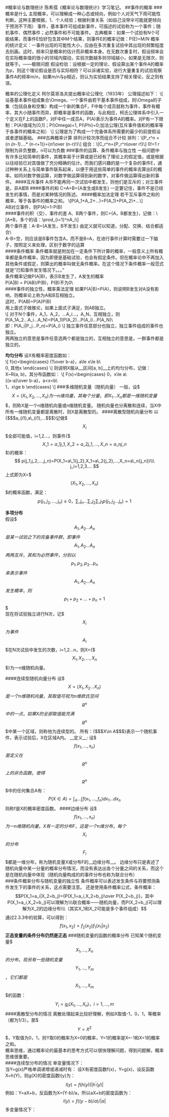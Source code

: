 #概率论与数理统计
陈希孺《概率论与数理统计》学习笔记。
##事件的概率
###概率是什么
主观概率，可以理解成一种心态或倾向，例如个人对天气下雨可能性判断。这种主要根据，1、个人经验；根据利害关系（如自己没带伞可能就更倾向于预测不下雨）
事件，基本事件可组成新事件，可描述的试验称为一个事件；随机事件、偶然事件；必然事件和不可能事件。
古典概率：如果一个试验有N个可能结果，而事件E恰好包含其中M个结果，则事件E的概率记做：P(E)=M/N
概率的统计定义：一事件出现的可能性大小，应由在多次重复试验中其出现的频繁程度去刻画。这时，频率只是概率的估计而非概率本身。在无数次重复时，假设频率会在实际概率值的很小的邻域内摆动，实验次数越多则邻域越小，如果是无限次，则就等于。——极限问题
假设检验：设根据一定的理论、假设算出某个事件A的概率为p，则这个理论假设是否与实际相符？可以诉诸实验，进行大量重复的试验观察事件A的频率m/n，如果m/n与p相近，则认为实验结果支持了相关理论，反之则有误。

概率的公理化定义
柯尔莫哥洛夫提出概率论公理化（1933年）
公理描述如下：
\\[
设基基本事件组成集合\Omega，一个事件由若干基本事件组成，则\Omega的子集（包括自身和空集）构成一个新的集合F，F中每个成员就称为事件，事件有概率，其大小随事件而异，即概率是事件的函数，与此相应，柯氏公理体系中引入一个定义在F上的函数P，对F中任一成员A，P(A)表示为事件A的概率。对P有一下限制：P(A)值域为[0,1]；P(\Omega)=1, P(\Phi)=0;加法公理(互斥事件值和的概率等于各事件的概率之和）
\\]
公理是为了构成一个完备体系所需要的最少的前提假设或者逻辑基础。
###古典概率计算
排列计较次序而组合不计较
排列：\\[P_r^n = {n *(n-1)*....* (n-r+1)}={n!\over (n-r)!}\\]
组合：\\[C_r^n={P_r^n\over r!}\\]
0!=1
r限制为非负整数，n可以为负数
###事件的运算、条件概率与独立性
一般问题中有许多比较简单的事件，其概率易于计算或是已经有了理论上的假定值，或是根据以往经验已对其值做了充分精确的估计。而我们感兴趣的是一个复杂的事件E，通过种种关系上与简单事件联系起来，以便于用这些简单的事件的概率去算出E的概率。如同对数字做运算，对数字做运算得到新的数字，对事件做运算得出新的事件。
####互斥事件
A/B不能再同一次试验中都发生，则他们是互斥的；对立事件是，非A即B
####事件的和
C=A+B={A发生或B发生}
一定要记住，事件不是已经发生的事情，而是对某种情况的陈述。
####概率加法定理
若干互斥事件之和的概率，等于各事件的概率之和。
\\[P(A_1+A_2+...)=P(A_1)+P(A_2)+...\\]  
AB对立事件，则P(A)=1-P(B)     
####事件的积（交）、事件的差
A、B两个事件，则C={A，B都发生}，记做：\\[A*B，多个的话：\prod_{i=1}^nA_i\\]   
两个事件差：A-B={A发生，B不发生}
由定义就可以知道，分配、交换、结合都适合\\\
A-B=空，则应该是B事件包含A，而不是B=A，在进行事件计算时需要过一下脑子，按照定义来处理，区别于数字的运算    
####条件概率
条件概率就是附加在一定条件下所计算的概率，一般意义上所有概率都是条件概率，因为即便是基础试验，也会有假定条件。但在概率论中不再加入其他条件或假定，则算出的概率叫做无条件概率。在这个情况下条件概率一般范式就是“已知事件发生情况下。。。”    
条件概率记做P(A|B)，表示B发生了，A发生的概率    
P(A|B) = P(AB)/P(B)，P(B)不为0\\\
####事件的独立性，概率乘法定理
如果P(A|B)=P(A)，则说明B发生对A没有影响，则概率论上称为A和B互相独立。    
这时，P(AB)=P(A)P(B)   
用上面式子做推论，如果上面式子满足，则AB独立。    
\\[
对于N个事件，A_1，A_2，...A_i...，A_N，互相独立，则P(A_1A_2...A_i...A_N)=P(A_1)P(A_2)...P(A_i)...P(A_N)\\\
即：P(A_i|P_j...P_n)=P(A_i)
\\]
独立事件任意部分也独立，独立事件组成的事件也独立。    
两两独立的意思是事件任意选两个都是独立的，互相独立的意思是，一群事件都是独立的。    

__均匀分布__ 
设X有概率密度函数如：   
\\[
f(x)=\begin{cases}
{1\over b-a}，a\le x\le b\\\
0, 其他x
\end{cases}
\\]
则说明X服从__区间[a, b]__上的均匀分布，记做：X~R(a, b)，其分布函数如：
\\[
F(x)=\begin{cases}
0，x\le a\\\
{(x-a)\over b-a}，a<x<b\\\
1，x\ge b
\end{cases}
\\]
###多维随机变量（随机向量）
一般，设$$$X=(X_1, X_2,...,X_n)为一n维向量，其每个分量，即X_1...X_n都是一维随机变量$$$，则称X是一个n维随机向量或n维随机变量。    
随机向量也分离散和连续，当X中所有一维随机变量都是离散时，则X是离散型的。
####离散型随机向量分布    
以{$$$a_{i1},a\_{i1},...$$$}记做$$$X_i$$$全部可能值，i=1,2...，则事件{$$$X\_1=a\_{1{j\_1}},X\_2=a\_{2{j\_1}},...,X\_n=a\_{n{j\_n}}$$$}的概率：
$$
p(j_1,j_2,...,j_n)=P(X_1=a\_1{j_2},X_1=a\_2{j_2},...,X_n=a\_n{j_n})\\\
j_i=1,2,3....
$$
上式即为X=$$$(X_1, X_2,..., X_n)$$$的概率函数，满足：
$$p(j_1,j_2,...,j_n)\ge 0，\sum\_{j_n}...\sum\_{j_2}\sum\_{j_1}p(j_1, j_2...j_n)=1$$

__多项分布__    
假设$$$A_1, A_2...A_n$$$是某一试验之下的完备事件群，即事件$$$A_1,A_2...A_n$$$两两互斥，其和为必然事件，分别以$$$p_1, p_2, p_3...p_n$$$来表示事件$$$A_1, A_2...A_n$$$发生概率，则$$$p_1+p_2+...+p_n=1$$$    
现在将试验独立进行N次，记$$$X_i$$$为事件$$$A_i$$$在N次试验中发生的次数，i=1,2...n，则X={$$$X_1, X_2, ..., X_n$$$}为一n维随机向量。

####连续型随机向量分布
设$$$X=(X_1, X_2... X_n)$$$是一个n维随机向量，其取值可视为n维欧氏空间$$$R^n$$$中的一点，如果X的全部取值能充满$$$R^n$$$中某一个区域，则称他为连续型的。    
所有：{$$$X\in A$$$}表示一个随机事件，表示试验后，X在区域A内。     
__定义__:
设$$$f(x_1,...,x_n)$$$是定义在$$$R^n$$$上的非负函数，使得$$$R^n$$$中的任何集合A有：
$$P(X\in A)=\int_A...\int f(x_1,...,f_n)dx_1...dx_n$$
则称f是X的概率密度函数。
####边缘分布
设$$$f(x_1,...,x_n)$$$为一n维随机向量，X有一定的分布F，这是一个n维分布，每个$$$X_i$$$的分布$$$F_i$$$都是一维分布，称为随机变量X或分布F的__边缘分布__。
边缘分布只是表述了随机向量中某一分量的概率分布情况，而没有表达出各个分量之间的关系，而这个是在随机向量中体现（随机向量构成的的事件分布也称为联合分布）    
###条件概率分布与随机变量的独立性
条件概率可以表述发生条件与将要预测条件发生下的事件的关系，这点需要注意。
还是使用条件概率公式，条件概率：
$$P(X_1=a_i|X_2=b_j)={P(X_1=a_i,X_2=b_j)\over P(X_2=b_j)}，其中P(X_1=a_i,X_2=b_j)可以理解为\\\联合概率——随机向量，而P(X_2=b_j)可以理解为X_2的边缘分布\\\（其实X_1和X_2可能是多个事件组成）$$
通过2.3.3中的验算，可以得到：
$$f(x_1, x_2)=f_2(x_2)f_1(x_1|x_2)$$
__正态变量的条件分布仍然是正态__
###随机变量的函数的概率分布
已知某个随机变量$$$X_1,...,X_n$$$的分布，现另有一些随机变量$$$Y_1,...,Y_m$$$，它们都是$$$X_1,...,X_m$$$的函数：
$$Y_i=g_i(X_1,...,X_n)，i=1,...,m$$
####离散型分布的情况
离散处理起来比较好理解，例如X取值-1，0，1，等概率（都为1/3）。那$$$Y=X^2$$$，Y取值为0，1，则Y取0的概率为X=0的概率，Y=1的概率是X=-1和X=1的概率之和。    
概率思维，通过概率论的最基本的思考方式可以很快理解问题，得到问题解，概率思维很重要。    
####连续型分布的情况
单变量情况下：    
当Y=g(x)严格单调递增或递减时有：
设X有密度函数f(x)，Y=g(x)，设反函数X=h(Y)，则g(X)的密度函数l(y)为：
$$l(y)=f(h(y))|h^\prime(y)|$$
例如：Y=aX+b，反函数为X=(Y-b)/a，所以aX+b的密度函数为：
$$l(y)=f((y-b)/a)/|a|$$
多变量情况下：    
